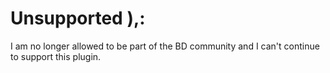# Unsupported ),:
I am no longer allowed to be part of the BD community and I can't continue to support this plugin. 
